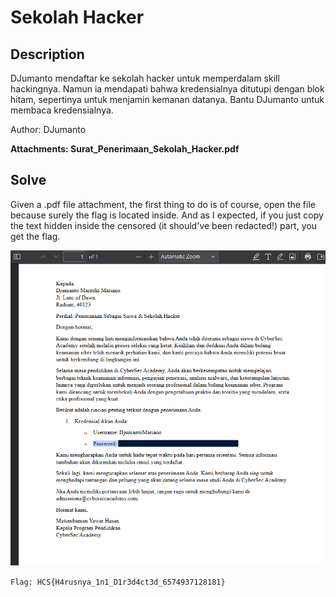 # Sekolah Hacker

## Description

DJumanto mendaftar ke sekolah hacker untuk memperdalam skill hackingnya. Namun ia mendapati bahwa kredensialnya ditutupi dengan blok hitam, sepertinya untuk menjamin kemanan datanya. Bantu DJumanto untuk membaca kredensialnya.

Author: DJumanto

**Attachments: Surat_Penerimaan_Sekolah_Hacker.pdf**

## Solve

Given a .pdf file attachment, the first thing to do is of course, open the file because surely the flag is located inside.
And as I expected, if you just copy the text hidden inside the censored (it should've been redacted!) part, you get the flag.

![](pdf.png)

`Flag: HCS{H4rusnya_1n1_D1r3d4ct3d_6574937128181}`